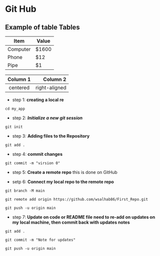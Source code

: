 # Git Hub
**Example of table**
Tables
---------------------------

Item | Value
-------- | -----
Computer | $1600
Phone | $12
Pipe | $1 

| Column 1 | Column 2 |
|:--------:| -------------:|
| centered | right-aligned |

- step 1: **creating a local re**
```
cd my_app
```
- step 2: ***Initialize a new git session***
``` 
git init 
```

- step 3: **Adding files to the Repository**
```
git add .
```
- step 4: **commit changes**
```
git commit -m "virsion 0"
```

- step 5: **Create a remote repo**
this is done on GitHub

- setp 6: **Connect my local repo to the remote repo**

```
git branch -M main
```
```
git remote add origin https://github.com/wsalhab86/First_Repo.git
```
```
git push -u origin main
```

- step 7: **Update on code or README file need to re-add on updates on my local machine, then commit back with updates notes**

```
git add .
```
```
git commit -m "Note for updates"
```
```
git push -u origin main
```